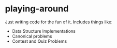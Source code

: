 # playing-around
Just writing code for the fun of it. Includes things like:
- Data Structure Implementations
- Canonical problems
- Contest and Quiz Problems
